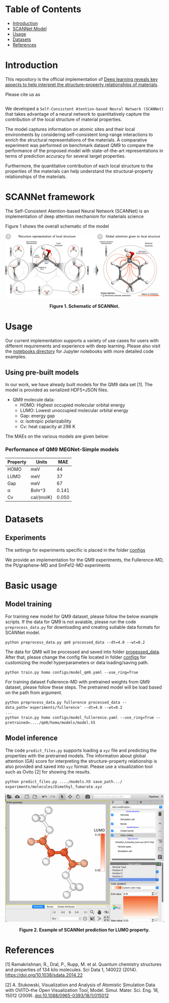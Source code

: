 # Table of Contents

* [Introduction](#introduction)
* [SCANNet Model](#DeepAt-framework)
* [Usage](#usage)
* [Datasets](#datasets)
* [References](#references)

<a name="introduction"></a>

# Introduction
This repository is the official implementation of [Deep learning reveals key aspects to help interpret the structure–property
relationships of materials](https://).

Please cite us as

```

```

We developed a `Self-Consistent Atention-based Neural Network (SCANNet)` that takes advantage of a neural network to quantitatively capture
the contribution of the local structure of material properties.

The model captures information on atomic sites
and their local environments by considering self-consistent long-range interactions to enrich the structural
representations of the materials. A comparative experiment was performed on benchmark dataset QM9 to compare
the performance of the proposed model with state-of-the-art representations in terms of prediction accuracy
for several target properties.

Furthermore,
the quantitative contribution of each local structure to the properties of the materials can help understand
the structural-property relationships of the materials.

<a name="DeepAt-framework"></a>

# SCANNet framework

The Self-Consistent Atention-based Neural Network (SCANNet) is an implementation of deep attention mechanism for materials science

Figure 1 shows the overall schematic of the model

![Model architecture](resources/model_semantic.jpg)
<div align='center'><strong>Figure 1. Schematic of  SCANNet.</strong></div>

<a name="usage"></a>

# Usage

Our current implementation supports a variety of use cases for users with
different requirements and experience with deep learning. Please also visit
the [notebooks directory](notebooks) for Jupyter notebooks with more detailed code examples.

## Using pre-built models

In our work, we have already built models for the QM9 data set [1]. The model is provided as serialized HDF5+JSON files. 

* QM9 molecule data:
  * HOMO: Highest occupied molecular orbital energy
  * LUMO: Lowest unoccupied molecular orbital energy
  * Gap: energy gap
  * α: isotropic polarizability
  * Cv: heat capacity at 298 K

The MAEs on the various models are given below:

### Performance of QM9 MEGNet-Simple models

| Property | Units      | MAE   |
|----------|------------|-------|
| HOMO     | meV         | 44 |
| LUMO     | meV         | 37 |
| Gap      | meV         | 67 |
| α        | Bohr^3     | 0.141|
| Cv       | cal/(molK) | 0.050 |

<a name="dataset"></a>

# Datasets

## Experiments

The settings for experiments specific is placed in the folder [configs](configs)

We provide an implementation for the QM9 experiments, the Fullerence-MD, the Pt/graphene-MD and SmFe12-MD experiments

# Basic usage
## Model training
For training new model for QM9 dataset, please follow the below example scripts. If the data for QM9 is not avaiable, please run the code ```preprocess_data.py``` for downloading and creating suitable data formats for SCANNet model.
```
python preprocess_data.py qm9 processed_data --dt=4.0 --wt=0.2
```
The data for QM9 will be processed and saved into folder [propessed_data](processed_data).
After that, please change the config file located in folder [configs](configs) for customizing the model hyperparameters or data loading/saving path.
```
python train.py homo configs/model_qm9.yaml --use_ring=True
```

For training dataset Fullerence-MD with pretrained weights from QM9 dataset, please follow these steps. The pretrained model will be load based on the path from argument. 
```
python preprocess_data.py fullerence processed_data --data_path='experiments/fullerence' --dt=4.0 --wt=0.2
...
python train.py homo configs/model_fullerence.yaml --use_ring=True --pretrained=..../qm9/homo/models/model.h5
```
## Model inference
The code ```predict_files.py``` supports loading a ```xyz``` file and predicting the properties with the pretrained models. The information about global attention (GA) score for interpreting the structure-property relationship is also provided and saved into ```xyz``` format. Please use a visualization tool such as Ovito [2] for showing the results.
```
python predict_files.py ..../models.h5 save_path.../ experiments/molecules/Dimethyl_fumarate.xyz
``` 
![Visualization of GA scores](resources/ovito_visual.png)
<div align='center'><strong>Figure 2. Example of SCANNet prediction for LUMO property.</strong></div>

<a name="usage"></a>

<a name="references"></a>
# References

[1] Ramakrishnan, R., Dral, P., Rupp, M. et al. Quantum chemistry structures and properties of 134 kilo molecules. Sci Data 1, 140022 (2014). https://doi.org/10.1038/sdata.2014.22 

[2] A. Stukowski, Visualization and Analysis of Atomistic Simulation Data with OVITO–the Open Visualization Tool, Model. Simul. Mater. Sci. Eng. 18, 15012 (2009). [doi:10.1088/0965-0393/18/1/015012](https://stacks.iop.org/0965-0393/18/015012)